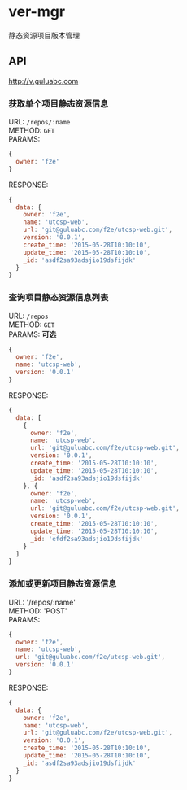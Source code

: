 ver-mgr
=======

静态资源项目版本管理

## API
http://v.guluabc.com

### 获取单个项目静态资源信息

URL: `/repos/:name`  
METHOD: `GET`  
PARAMS:  
```javascript
{
  owner: 'f2e'
}
```  
RESPONSE:  
```javascript
{
  data: {
    owner: 'f2e',
    name: 'utcsp-web',
    url: 'git@guluabc.com/f2e/utcsp-web.git',
    version: '0.0.1',
    create_time: '2015-05-28T10:10:10',
    update_time: '2015-05-28T10:10:10',
    _id: 'asdf2sa93adsjio19dsfijdk'
  }
}
```  

### 查询项目静态资源信息列表

URL: `/repos`  
METHOD: `GET`  
PARAMS: **可选**  
```javascript
{
  owner: 'f2e',
  name: 'utcsp-web',
  version: '0.0.1'
}
```  
RESPONSE:
```javascript
{
  data: [
    {
      owner: 'f2e',
      name: 'utcsp-web',
      url: 'git@guluabc.com/f2e/utcsp-web.git',
      version: '0.0.1',
      create_time: '2015-05-28T10:10:10',
      update_time: '2015-05-28T10:10:10',
      _id: 'asdf2sa93adsjio19dsfijdk'
    }, {
      owner: 'f2e',
      name: 'utcsp-web',
      url: 'git@guluabc.com/f2e/utcsp-web.git',
      version: '0.0.1',
      create_time: '2015-05-28T10:10:10',
      update_time: '2015-05-28T10:10:10',
      _id: 'efdf2sa93adsjio19dsfijdk'
    }
  ]
}
```  

### 添加或更新项目静态资源信息

URL: '/repos/:name'  
METHOD: 'POST'  
PARAMS:  
```javascript
{
  owner: 'f2e',
  name: 'utcsp-web',
  url: 'git@guluabc.com/f2e/utcsp-web.git',
  version: '0.0.1'
}
```
RESPONSE:  
```javascript
{
  data: {
    owner: 'f2e',
    name: 'utcsp-web',
    url: 'git@guluabc.com/f2e/utcsp-web.git',
    version: '0.0.1',
    create_time: '2015-05-28T10:10:10',
    update_time: '2015-05-28T10:10:10',
    _id: 'asdf2sa93adsjio19dsfijdk'
  }
}
```
